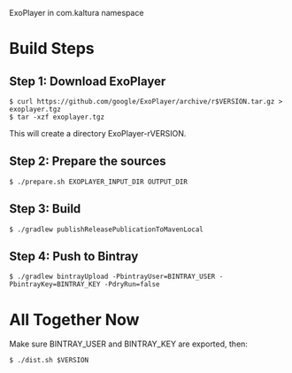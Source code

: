 
ExoPlayer in com.kaltura namespace

# Build Steps

## Step 1: Download ExoPlayer

	$ curl https://github.com/google/ExoPlayer/archive/r$VERSION.tar.gz > exoplayer.tgz
	$ tar -xzf exoplayer.tgz
	
This will create a directory ExoPlayer-rVERSION.

## Step 2: Prepare the sources

	$ ./prepare.sh EXOPLAYER_INPUT_DIR OUTPUT_DIR
	
## Step 3: Build

	$ ./gradlew publishReleasePublicationToMavenLocal

## Step 4: Push to Bintray
	
	$ ./gradlew bintrayUpload -PbintrayUser=BINTRAY_USER -PbintrayKey=BINTRAY_KEY -PdryRun=false
	
# All Together Now

Make sure BINTRAY_USER and BINTRAY_KEY are exported, then:

	$ ./dist.sh $VERSION

